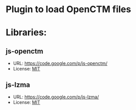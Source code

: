 # Plugin to load OpenCTM files

# Libraries:

## js-openctm

* URL: https://code.google.com/p/js-openctm/
* License: [MIT](http://opensource.org/licenses/mit-license.php)

## js-lzma

* URL: https://code.google.com/p/js-lzma/
* License: [MIT](http://opensource.org/licenses/mit-license.php)

